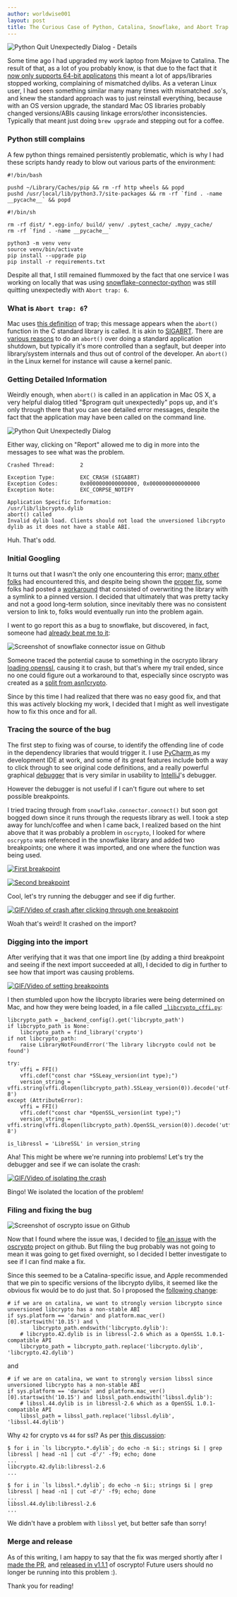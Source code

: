 ```yaml
---
author: worldwise001
layout: post
title: The Curious Case of Python, Catalina, Snowflake, and Abort Trap 6
---
```


![Python Quit Unexpectedly Dialog - Details](/images/2020-01-04-python-abort-trap-6/abort-trap-6.png)

Some time ago I had upgraded my work laptop from Mojave to Catalina. The result of that, as a lot of you probably know, is that due to the fact that it [now only supports 64-bit applicatons](https://en.wikipedia.org/wiki/MacOS_Catalina) this meant a lot of apps/libraries stopped working, complaining of mismatched dylibs. As a veteran Linux user, I had seen something similar many many times with mismatched .so's, and knew the standard approach was to just reinstall everything, because with an OS version upgrade, the standard Mac OS libraries probably changed versions/ABIs causing linkage errors/other inconsistencies. Typically that meant just doing `brew upgrade` and stepping out for a coffee.

### Python still complains

A few python things remained persistently problematic, which is why I had these scripts handy ready to blow out various parts of the environment:

```
#!/bin/bash

pushd ~/Library/Caches/pip && rm -rf http wheels && popd
pushd /usr/local/lib/python3.7/site-packages && rm -rf `find . -name __pycache__` && popd
```

```
#!/bin/sh

rm -rf dist/ *.egg-info/ build/ venv/ .pytest_cache/ .mypy_cache/
rm -rf `find . -name __pycache__`

python3 -m venv venv
source venv/bin/activate
pip install --upgrade pip
pip install -r requirements.txt
```

Despite all that, I still remained flummoxed by the fact that one service I was working on locally that was using [snowflake-connector-python](https://github.com/snowflakedb/snowflake-connector-python) was still quitting unexpectedly with `Abort trap: 6`.

### What is `Abort trap: 6`?

Mac uses [this definition](https://en.wikipedia.org/wiki/Trap_%28computing%29) of trap; this message appears when the `abort()` function in the C standard library is called. It is akin to [SIGABRT](https://en.wikipedia.org/wiki/Signal_%28IPC%29). There are [various reasons](https://en.wikipedia.org/wiki/Abort_%28computing%29) to do an `abort()` over doing a standard application shutdown, but typically it's more controlled than a segfault, but deeper into library/system internals and thus out of control of the developer. An `abort()` in the Linux kernel for instance will cause a kernel panic.

### Getting Detailed Information

Weirdly enough, when `abort()` is called in an application in Mac OS X, a very helpful dialog titled "$program quit unexpectedly" pops up, and it's only through there that you can see detailed error messages, despite the fact that the application may have been called on the command line.

![Python Quit Unexpectedly Dialog](/images/2020-01-04-python-abort-trap-6/python-quit-unexpectedly.png)

Either way, clicking on "Report" allowed me to dig in more into the messages to see what was the problem.

```
Crashed Thread:        2

Exception Type:        EXC_CRASH (SIGABRT)
Exception Codes:       0x0000000000000000, 0x0000000000000000
Exception Note:        EXC_CORPSE_NOTIFY

Application Specific Information:
/usr/lib/libcrypto.dylib
abort() called
Invalid dylib load. Clients should not load the unversioned libcrypto dylib as it does not have a stable ABI.
```

Huh. That's odd.

### Initial Googling

It turns out that I wasn't the only one encountering this error; [many other folks](https://forums.developer.apple.com/thread/119429) had encountered this, and despite being shown the [proper fix](https://forums.developer.apple.com/thread/119429#380112), some folks had posted a [workaround](https://forums.developer.apple.com/thread/119429#386843) that consisted of overwriting the library with a symlink to a pinned version. I decided that ultimately that was pretty tacky and not a good long-term solution, since inevitably there was no consistent version to link to, folks would eventually run into the problem again.

I went to go report this as a bug to snowflake, but discovered, in fact, someone had [already beat me to it](https://github.com/snowflakedb/snowflake-connector-python/issues/235):

![Screenshot of snowflake connector issue on Github](/images/2020-01-04-python-abort-trap-6/github-issue.png)

Someone traced the potential cause to something in the oscrypto library [loading openssl](https://github.com/snowflakedb/snowflake-connector-python/issues/235#issuecomment-554058505), causing it to crash, but that's where my trail ended, since no one could figure out a workaround to that, especially since oscrypto was created as a [split from asn1crypto](https://github.com/wbond/asn1crypto/blob/master/changelog.md#100).

Since by this time I had realized that there was no easy good fix, and that this was actively blocking my work, I decided that I might as well investigate how to fix this once and for all.

### Tracing the source of the bug

The first step to fixing was of course, to identify the offending line of code in the dependency libraries that would trigger it. I use [PyCharm ](https://www.jetbrains.com/pycharm/) as my development IDE at work, and some of its great features include both a way to click through to see original code definitions, and a really powerful graphical [debugger](https://en.wikipedia.org/wiki/Debugger) that is very similar in usability to [IntelliJ](https://www.jetbrains.com/idea/)'s debugger.

However the debugger is not useful if I can't figure out where to set possible breakpoints.

I tried tracing through from `snowflake.connector.connect()` but soon got bogged down since it runs through the requests library as well. I took a step away for lunch/coffee and when I came back, I realized based on the hint above that it was probably a problem in `oscrypto`, I looked for where `oscrypto` was referenced in the snowflake library and added two breakpoints; one where it was imported, and one where the function was being used.

[![First breakpoint](/images/2020-01-04-python-abort-trap-6/breakpoint-1.png)](https://github.com/snowflakedb/snowflake-connector-python/blob/f2f3f998f04666ed5e3bf2e0067856c459cc47c4/ocsp_asn1crypto.py#L20)

[![Second breakpoint](/images/2020-01-04-python-abort-trap-6/breakpoint-2.png)](https://github.com/snowflakedb/snowflake-connector-python/blob/f2f3f998f04666ed5e3bf2e0067856c459cc47c4/ocsp_asn1crypto.py#L317)

Cool, let's try running the debugger and see if dig further.

[![GIF/Video of crash after clicking through one breakpoint](/images/2020-01-04-python-abort-trap-6/early-crash.gif)](/images/2020-01-04-python-abort-trap-6/early-crash.mov)

Woah that's weird! It crashed on the import?

### Digging into the import

After verifying that it was that one import line (by adding a third breakpoint and seeing if the next import succeeded at all), I decided to dig in further to see how that import was causing problems.

[![GIF/Video of setting breakpoints](/images/2020-01-04-python-abort-trap-6/add-breakpoints.gif)](/images/2020-01-04-python-abort-trap-6/add-breakpoints.mov)

I then stumbled upon how the libcrypto libraries were being determined on Mac, and how they were being loaded, in a file called [`_libcrypto_cffi.py`](https://github.com/wbond/oscrypto/blob/a9f577499244e8c8645065be0f495de77447f0cd/oscrypto/_openssl/_libcrypto_cffi.py#L25):

```
libcrypto_path = _backend_config().get('libcrypto_path')
if libcrypto_path is None:
    libcrypto_path = find_library('crypto')
if not libcrypto_path:
    raise LibraryNotFoundError('The library libcrypto could not be found')

try:
    vffi = FFI()
    vffi.cdef("const char *SSLeay_version(int type);")
    version_string = vffi.string(vffi.dlopen(libcrypto_path).SSLeay_version(0)).decode('utf-8')
except (AttributeError):
    vffi = FFI()
    vffi.cdef("const char *OpenSSL_version(int type);")
    version_string = vffi.string(vffi.dlopen(libcrypto_path).OpenSSL_version(0)).decode('utf-8')

is_libressl = 'LibreSSL' in version_string
```

Aha! This might be where we're running into problems! Let's try the debugger and see if we can isolate the crash:

[![GIF/Video of isolating the crash](/images/2020-01-04-python-abort-trap-6/late-crash.gif)](/images/2020-01-04-python-abort-trap-6/late-crash.mov)

Bingo! We isolated the location of the problem!

### Filing and fixing the bug

![Screenshot of oscrypto issue on Github](/images/2020-01-04-python-abort-trap-6/github-issue-2.png)

Now that I found where the issue was, I decided to [file an issue](https://github.com/wbond/oscrypto/issues/35) with the [oscrypto](https://github.com/wbond/oscrypto) project on github. But filing the bug probably was not going to mean it was going to get fixed overnight, so I decided I better investigate to see if I can find make a fix.

Since this seemed to be a Catalina-specific issue, and Apple recommended that we pin to specific versions of the libcrypto dylibs, it seemed like the obvious fix would be to do just that. So I proposed the [following change](https://github.com/wbond/oscrypto/pull/36/files):

```
# if we are on catalina, we want to strongly version libcrypto since unversioned libcrypto has a non-stable ABI
if sys.platform == 'darwin' and platform.mac_ver()[0].startswith('10.15') and \
        libcrypto_path.endswith('libcrypto.dylib'):
    # libcrypto.42.dylib is in libressl-2.6 which as a OpenSSL 1.0.1-compatible API
    libcrypto_path = libcrypto_path.replace('libcrypto.dylib', 'libcrypto.42.dylib')
```

and

```
# if we are on catalina, we want to strongly version libssl since unversioned libcrypto has a non-stable ABI
if sys.platform == 'darwin' and platform.mac_ver()[0].startswith('10.15') and libssl_path.endswith('libssl.dylib'):
    # libssl.44.dylib is in libressl-2.6 which as a OpenSSL 1.0.1-compatible API
    libssl_path = libssl_path.replace('libssl.dylib', 'libssl.44.dylib')
```

Why `42` for crypto vs `44` for ssl? As per [this discussion](https://github.com/wbond/oscrypto/issues/35#issuecomment-556870568):

```
$ for i in `ls libcrypto.*.dylib`; do echo -n $i:; strings $i | grep libressl | head -n1 | cut -d'/' -f9; echo; done
...
libcrypto.42.dylib:libressl-2.6
...
```

```
$ for i in `ls libssl.*.dylib`; do echo -n $i:; strings $i | grep libressl | head -n1 | cut -d'/' -f9; echo; done
...
libssl.44.dylib:libressl-2.6
...
```

We didn't have a problem with `libssl` yet, but better safe than sorry!

### Merge and release

As of this writing, I am happy to say that the fix was merged shortly after I [made the PR](https://github.com/wbond/oscrypto/pull/36), and [released in v1.1.1](https://github.com/wbond/oscrypto/issues/35#issuecomment-570789336) of oscrypto! Future users should no longer be running into this problem :).

Thank you for reading!
